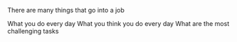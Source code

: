 There are many things that go into a job

What you do every day
What you think you do every day
What are the most challenging tasks